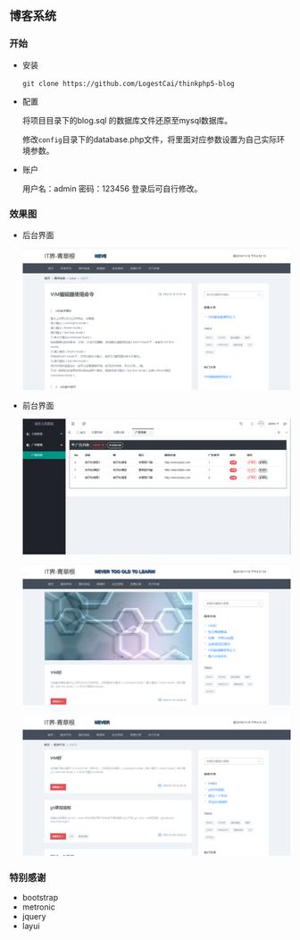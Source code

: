 ## 博客系统

### 开始

* 安装  

  `git clone https://github.com/LogestCai/thinkphp5-blog`  

* 配置

  将项目目录下的blog.sql 的数据库文件还原至mysql数据库。

  修改`config`目录下的database.php文件，将里面对应参数设置为自己实际环境参数。

* 账户

  用户名：admin 密码：123456   登录后可自行修改。

### 效果图

- 后台界面

  ![001](https://raw.githubusercontent.com/LogestCai/thinkphp5-blog/master/images/001.png)

- 前台界面

  ![002](https://raw.githubusercontent.com/LogestCai/thinkphp5-blog/master/images/002.png)

  ![003](https://raw.githubusercontent.com/LogestCai/thinkphp5-blog/master/images/003.png)

  ![004](https://raw.githubusercontent.com/LogestCai/thinkphp5-blog/master/images/004.png)

  

### 特别感谢

- bootstrap
- metronic
- jquery
- layui




